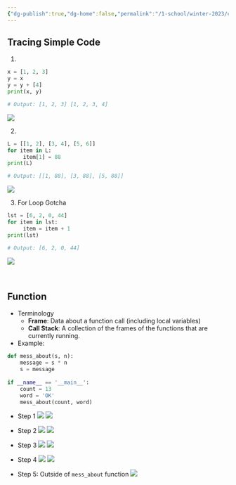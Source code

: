 ```yaml
---
{"dg-publish":true,"dg-home":false,"permalink":"/1-school/winter-2023/csc-148/lecture-notes/week-1-python-recap/","dgPassFrontmatter":true}
---
```



## Tracing Simple Code
1. 
```python
x = [1, 2, 3]
y = x
y = y + [4]
print(x, y)

# Output: [1, 2, 3] [1, 2, 3, 4]
```

![](https://i.imgur.com/BPA4Swb.png)


2. 
```python
L = [[1, 2], [3, 4], [5, 6]]
for item in L:
	 item[1] = 88
print(L)

# Output: [[1, 88], [3, 88], [5, 88]]
```

![](https://i.imgur.com/Td0tVxA.png)


3. For Loop Gotcha
```python
lst = [6, 2, 0, 44]
for item in lst:
	 item = item + 1
print(lst)

# Output: [6, 2, 0, 44]
```

![](https://i.imgur.com/bHFQIhu.png)



&nbsp;


## Function
- Terminology
	- **Frame**: Data about a function call (including local variables)
	- **Call Stack**: A collection of the frames of the functions that are currently running.
- Example: 
```python
def mess_about(s, n):
    message = s * n 
    s = message
	
if __name__ == '__main__':
    count = 13
    word = 'OK' 
    mess_about(count, word)
```

- Step 1
![](https://i.imgur.com/WzVkH8g.png)
![](https://i.imgur.com/5UVZa4J.png)

- Step 2
![](https://i.imgur.com/ExXg2r7.png)
![](https://i.imgur.com/LUUd5dw.png)


- Step 3
![](https://i.imgur.com/A2kzHbN.png)
![](https://i.imgur.com/dARonFp.png)

- Step 4
![](https://i.imgur.com/9gxkWpS.png)
![](https://i.imgur.com/9bUeG1D.png)



- Step 5: Outside of `mess_about` function
![](https://i.imgur.com/jRQTL4M.png)

